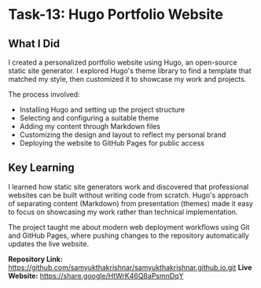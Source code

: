 # Task-13: Hugo Portfolio Website

## What I Did

I created a personalized portfolio website using Hugo, an open-source static site generator. I explored Hugo's theme library to find a template that matched my style, then customized it to showcase my work and projects. 

The process involved:
- Installing Hugo and setting up the project structure
- Selecting and configuring a suitable theme
- Adding my content through Markdown files
- Customizing the design and layout to reflect my personal brand
- Deploying the website to GitHub Pages for public access

## Key Learning

I learned how static site generators work and discovered that professional websites can be built without writing code from scratch. Hugo's approach of separating content (Markdown) from presentation (themes) made it easy to focus on showcasing my work rather than technical implementation.

The project taught me about modern web deployment workflows using Git and GitHub Pages, where pushing changes to the repository automatically updates the live website.

**Repository Link:** https://github.com/samyukthakrishnar/samyukthakrishnar.github.io.git
**Live Website:** https://share.google/HtWrK46Q8aPsmnDqY
